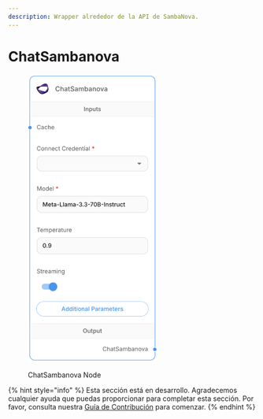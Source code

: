 ```yaml
---
description: Wrapper alrededor de la API de SambaNova.
---
```


# ChatSambanova

<figure><img src="../../../.gitbook/assets/sambanova-chat-model.png" alt="" width="262"><figcaption><p>ChatSambanova Node</p></figcaption></figure>

{% hint style="info" %}
Esta sección está en desarrollo. Agradecemos cualquier ayuda que puedas proporcionar para completar esta sección. Por favor, consulta nuestra [Guía de Contribución](../../../contributing/) para comenzar.
{% endhint %}